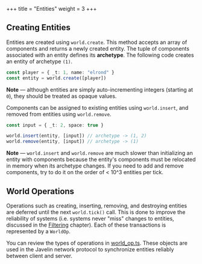 +++
title = "Entities"
weight = 3
+++

## Creating Entities

Entities are created using `world.create`. This method accepts an array of components and returns a newly created entity. The tuple of components associated with an entity defines its **archetype**. The following code creates an entity of archetype `(1)`.

```typescript
const player = { _t: 1, name: "elrond" }
const entity = world.create([player])
```

**Note** — although entities are simply auto-incrementing integers (starting at `0`), they should be treated as opaque values.

Components can be assigned to existing entities using `world.insert`, and removed from entities using `world.remove`.

```typescript
const input = { _t: 2, space: true }

world.insert(entity, [input]) // archetype -> (1, 2)
world.remove(entity, [input]) // archetype -> (1)
```

**Note** — `world.insert` and `world.remove` are much slower than initializing an entity with components because the entity's components must be relocated in memory when its archetype changes. If you need to add and remove components, try to do it on the order of < 10^3 entities per tick.

## World Operations

Operations such as creating, inserting, removing, and destroying entities are deferred until the next `world.tick()` call. This is done to improve the reliability of systems (i.e. systems never "miss" changes to entities, discussed in the [Filtering](/ecs/filtering) chapter). Each of these transactions is represented by a `WorldOp`.

You can review the types of operations in [world_op.ts](https://github.com/3mcd/javelin/blob/master/packages/ecs/src/world_op.ts). These objects are used in the Javelin network protocol to synchronize entities reliably between client and server.
